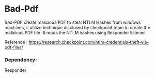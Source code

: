 # Bad-Pdf

Bad-PDF create malicious PDF to steal NTLM Hashes from windows machines, it utilize technique disclosed by checkpoint team to create the malicious PDF file. It reads the NTLM hashes using Responder listener.

Reference : https://research.checkpoint.com/ntlm-credentials-theft-via-pdf-files/

### Dependency: 
Responder 
